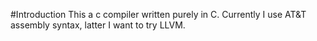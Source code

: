 #Introduction
This a c compiler written purely in C.
Currently I use AT&T assembly syntax,
latter I want to try LLVM.

